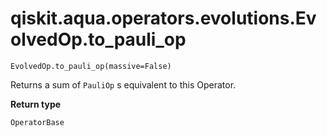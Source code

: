 # qiskit.aqua.operators.evolutions.EvolvedOp.to\_pauli\_op

`EvolvedOp.to_pauli_op(massive=False)`

Returns a sum of `PauliOp` s equivalent to this Operator.

**Return type**

`OperatorBase`
